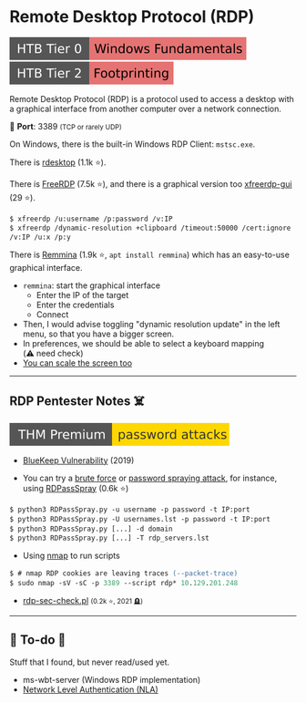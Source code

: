# Remote Desktop Protocol (RDP)

[![windowsfundamentals](../../../cybersecurity/_badges/htb/windowsfundamentals.svg)](https://academy.hackthebox.com/course/preview/windows-fundamentals)
[![footprinting](../../../cybersecurity/_badges/htb/footprinting.svg)](https://academy.hackthebox.com/course/preview/footprinting)

<div class="row row-cols-lg-2"><div>

Remote Desktop Protocol (RDP) is a protocol used to access a  desktop with a graphical interface from another computer over a network connection.

🐊️ **Port**: 3389 <small>(TCP or rarely UDP)</small>

On Windows, there is the built-in Windows RDP Client: `mstsc.exe`.

There is [rdesktop](https://github.com/rdesktop/rdesktop) (1.1k ⭐).

There is [FreeRDP](https://github.com/FreeRDP/FreeRDP) (7.5k ⭐), and there is a graphical version too [xfreerdp-gui](https://github.com/wyllianbs/xfreerdp-gui) (29 ⭐).

```shell!
$ xfreerdp /u:username /p:password /v:IP
$ xfreerdp /dynamic-resolution +clipboard /timeout:50000 /cert:ignore /v:IP /u:x /p:y
```
</div><div>

There is [Remmina](https://github.com/FreeRDP/Remmina) (1.9k ⭐, `apt install remmina`) which has an easy-to-use graphical interface.

* `remmina`: start the graphical interface
  * Enter the IP of the target
  * Enter the credentials
  * Connect
* Then, I would advise toggling "dynamic resolution update" in the left menu, so that you have a bigger screen.
* In preferences, we should be able to select a keyboard mapping <nobr class="small text-muted">(⚠️ need check)</nobr>
* [You can scale the screen too](https://askubuntu.com/questions/1075098/remmina-scaling-options)
</div></div>

<hr class="sep-both">

## RDP Pentester Notes ☠️

[![passwordattacks](../../../cybersecurity/_badges/thmp/passwordattacks.svg)](https://tryhackme.com/room/passwordattacks)

<div class="row row-cols-lg-2"><div>

* [BlueKeep Vulnerability](https://en.wikipedia.org/wiki/BlueKeep) (2019)

* You can try a [brute force](/cybersecurity/red-team/s2.discovery/techniques/network/auth.md) or [password spraying attack](/cybersecurity/red-team/s2.discovery/techniques/spraying.md), for instance, using [RDPassSpray](https://github.com/xFreed0m/RDPassSpray) (0.6k ⭐)

```ps
$ python3 RDPassSpray.py -u username -p password -t IP:port
$ python3 RDPassSpray.py -U usernames.lst -p password -t IP:port
$ python3 RDPassSpray.py [...] -d domain
$ python3 RDPassSpray.py [...] -T rdp_servers.lst
```
</div><div>

* Using [nmap](/cybersecurity/red-team/tools/scanners/ports/nmap.md) to run scripts

```ps
$ # nmap RDP cookies are leaving traces (--packet-trace)
$ sudo nmap -sV -sC -p 3389 --script rdp* 10.129.201.248
```

* [rdp-sec-check.pl](https://github.com/CiscoCXSecurity/rdp-sec-check) <small>(0.2k ⭐, 2021 🪦)</small>
</div></div>

<hr class="sep-both">

## 👻 To-do 👻

Stuff that I found, but never read/used yet.

<div class="row row-cols-lg-2"><div>

* ms-wbt-server (Windows RDP implementation)
* [Network Level Authentication (NLA)](https://en.wikipedia.org/wiki/Remote_Desktop_Services#Network_Level_Authentication)
</div><div>
</div></div>